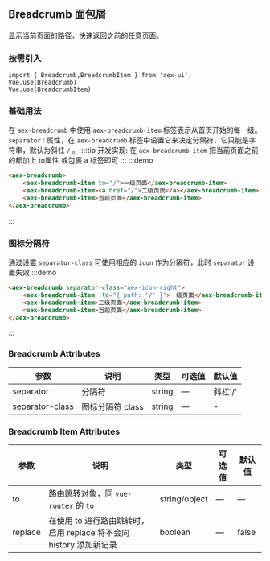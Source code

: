 ## Breadcrumb 面包屑

显示当前页面的路径，快速返回之前的任意页面。

### 按需引入

```
import { Breadcrumb,BreadcrumbItem } from 'aex-ui';
Vue.use(Breadcrumb)
Vue.use(BreadcrumbItem)
```

### 基础用法

 在 `aex-breadcrumb` 中使用 `aex-breadcrumb-item` 标签表示从首页开始的每一级。   
`separator` : 属性，在 `aex-breadcrumb` 标签中设置它来决定分隔符，它只能是字符串，默认为斜杠 `/` 。
:::tip
开发实现: 在 `aex-breadcrumb-item` 把当前页面之前的都加上 to属性 或包裹 a 标签即可
:::
:::demo

```html
<aex-breadcrumb>
    <aex-breadcrumb-item to="/">一级页面</aex-breadcrumb-item>
    <aex-breadcrumb-item><a href="/">二级页面</a></aex-breadcrumb-item>
    <aex-breadcrumb-item>当前页面</aex-breadcrumb-item>
</aex-breadcrumb>
```

:::

### 图标分隔符

通过设置 `separator-class` 可使用相应的 `icon` 作为分隔符，此时 `separator` 设置失效
:::demo

```html
<aex-breadcrumb separator-class="aex-icon-right">
    <aex-breadcrumb-item :to="{ path: '/' }">一级页面</aex-breadcrumb-item>
    <aex-breadcrumb-item>二级页面</aex-breadcrumb-item>
    <aex-breadcrumb-item>当前页面</aex-breadcrumb-item>
</aex-breadcrumb>
```

:::

### Breadcrumb Attributes

| 参数      | 说明          | 类型      | 可选值                           | 默认值  |
|---------- |-------------- |---------- |--------------------------------  |-------- |
| separator | 分隔符 | string | — | 斜杠'/' |
| separator-class | 图标分隔符 class | string | — | - |

### Breadcrumb Item Attributes

| 参数      | 说明          | 类型      | 可选值                           | 默认值  |
|---------- |-------------- |---------- |--------------------------------  |-------- |
| to        | 路由跳转对象，同 `vue-router` 的 `to` | string/object | — | — |
| replace   | 在使用 to 进行路由跳转时，启用 replace 将不会向 history 添加新记录 | boolean | — | false |
